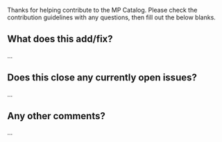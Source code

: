 Thanks for helping contribute to the MP Catalog.  Please check the contribution guidelines with any questions, then fill out the below blanks.

What does this add/fix? 
------------------------------
…

Does this close any currently open issues?
------------------------------------------
…

Any other comments?
-------------------
…